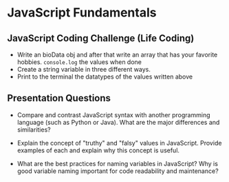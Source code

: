 # JavaScript Fundamentals

## JavaScript Coding Challenge (Life Coding)

- Write an bioData obj and after that write an array that has your favorite hobbies. `console.log` the values when done
- Create a string variable in three different ways.
- Print to the terminal the datatypes of the values written above

## Presentation Questions

- Compare and contrast JavaScript syntax with another programming language (such as Python or Java). What are the major differences and similarities?

- Explain the concept of "truthy" and "falsy" values in JavaScript. Provide examples of each and explain why this concept is useful.

- What are the best practices for naming variables in JavaScript? Why is good variable naming important for code readability and maintenance?

